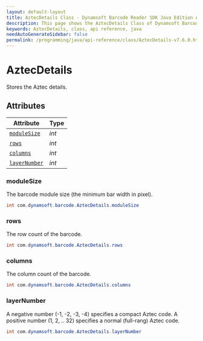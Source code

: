 ```yaml
---
layout: default-layout
title: AztecDetails Class - Dynamsoft Barcode Reader SDK Java Edition API Reference
description: This page shows the AztecDetails Class of Dynamsoft Barcode Reader SDK Java Edition API Reference.
keywords: AztecDetails, class, api reference, java
needAutoGenerateSidebar: false
permalink: /programming/java/api-reference/class/AztecDetails-v7.6.0.html
---
```



# AztecDetails
Stores the Aztec details.
  

## Attributes
  
| Attribute | Type |
|---------- | ----------- | 
| [`moduleSize`](#modulesize) | *int* |
| [`rows`](#rows) | *int* | 
| [`columns`](#columns) | *int* |
| [`layerNumber`](#layernumber) | *int* |
  
  
### moduleSize
The barcode module size (the minimum bar width in pixel).
```java
int com.dynamsoft.barcode.AztecDetails.moduleSize
```  
   
### rows
The row count of the barcode.
```java
int com.dynamsoft.barcode.AztecDetails.rows
```  

### columns
The column count of the barcode.
```java
int com.dynamsoft.barcode.AztecDetails.columns
```  

### layerNumber
A negative number (-1, -2, -3, -4) specifies a compact Aztec code. A positive number (1, 2, .. 32) specifies a normal (full-rang) Aztec code.  
```java
int com.dynamsoft.barcode.AztecDetails.layerNumber
```  
